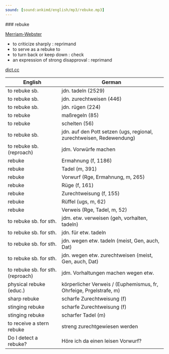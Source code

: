 ```yaml
---
sound: [sound:ankimd/english/mp3/rebuke.mp3]
---
```


\### rebuke

[Merriam-Webster](https://www.merriam-webster.com/dictionary/rebuke)

- to criticize sharply : reprimand
- to serve as a rebuke to
- to turn back or keep down : check
- an expression of strong disapproval : reprimand

[dict.cc](https://www.dict.cc/rebuke)

| English        | German       |
| -------------- | ------------ |
| to rebuke sb. | jdn. tadeln (2529) |
| to rebuke sb. | jdn. zurechtweisen (446) |
| to rebuke sb. | jdn. rügen (224) |
| to rebuke | maßregeln (85) |
| to rebuke | schelten (56) |
| to rebuke sb. | jdn. auf den Pott setzen (ugs, regional, zurechtweisen, Redewendung) |
| to rebuke sb. (reproach) | jdm. Vorwürfe machen |
| rebuke | Ermahnung (f, 1186) |
| rebuke | Tadel (m, 391) |
| rebuke | Vorwurf (Rge, Ermahnung, m, 265) |
| rebuke | Rüge (f, 161) |
| rebuke | Zurechtweisung (f, 155) |
| rebuke | Rüffel (ugs, m, 62) |
| rebuke | Verweis (Rge, Tadel, m, 52) |
| to rebuke sb. for sth. | jdm. etw. verweisen (geh, vorhalten, tadeln) |
| to rebuke sb. for sth. | jdn. für etw. tadeln |
| to rebuke sb. for sth. | jdn. wegen etw. tadeln (meist, Gen, auch, Dat) |
| to rebuke sb. for sth. | jdn. wegen etw. zurechtweisen (meist, Gen, auch, Dat) |
| to rebuke sb. for sth. (reproach) | jdm. Vorhaltungen machen wegen etw. |
| physical rebuke (educ.) | körperlicher Verweis / (Euphemismus, fr, Ohrfeige, Prgelstrafe, m) |
| sharp rebuke | scharfe Zurechtweisung (f) |
| stinging rebuke | scharfe Zurechtweisung (f) |
| stinging rebuke | scharfer Tadel (m) |
| to receive a stern rebuke | streng zurechtgewiesen werden |
| Do I detect a rebuke? | Höre ich da einen leisen Vorwurf? |
